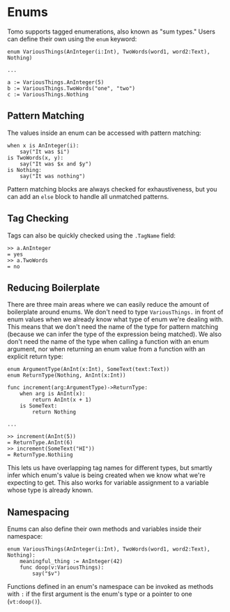 # Enums

Tomo supports tagged enumerations, also known as "sum types." Users
can define their own using the `enum` keyword:

```tomo
enum VariousThings(AnInteger(i:Int), TwoWords(word1, word2:Text), Nothing)

...

a := VariousThings.AnInteger(5)
b := VariousThings.TwoWords("one", "two")
c := VariousThings.Nothing
```

## Pattern Matching

The values inside an enum can be accessed with pattern matching:

```tomo
when x is AnInteger(i):
    say("It was $i")
is TwoWords(x, y):
    say("It was $x and $y")
is Nothing:
    say("It was nothing")
```

Pattern matching blocks are always checked for exhaustiveness, but you can add
an `else` block to handle all unmatched patterns.

## Tag Checking

Tags can also be quickly checked using the `.TagName` field:

```tomo
>> a.AnInteger
= yes
>> a.TwoWords
= no
```

## Reducing Boilerplate

There are three main areas where we can easily reduce the amount of boilerplate
around enums. We don't need to type `VariousThings.` in front of enum values
when we already know what type of enum we're dealing with. This means that we
don't need the name of the type for pattern matching (because we can infer the
type of the expression being matched). We also don't need the name of the type
when calling a function with an enum argument, nor when returning an enum value
from a function with an explicit return type:

```tomo
enum ArgumentType(AnInt(x:Int), SomeText(text:Text))
enum ReturnType(Nothing, AnInt(x:Int))

func increment(arg:ArgumentType)->ReturnType:
    when arg is AnInt(x):
        return AnInt(x + 1)
    is SomeText:
        return Nothing

...

>> increment(AnInt(5))
= ReturnType.AnInt(6)
>> increment(SomeText("HI"))
= ReturnType.Nothiing
```

This lets us have overlapping tag names for different types, but smartly infer
which enum's value is being created when we know what we're expecting to get.
This also works for variable assignment to a variable whose type is already
known.

## Namespacing

Enums can also define their own methods and variables inside their namespace:

```tomo
enum VariousThings(AnInteger(i:Int), TwoWords(word1, word2:Text), Nothing):
    meaningful_thing := AnInteger(42)
    func doop(v:VariousThings):
        say("$v")
```

Functions defined in an enum's namespace can be invoked as methods with `:` if
the first argument is the enum's type or a pointer to one (`vt:doop()`).
